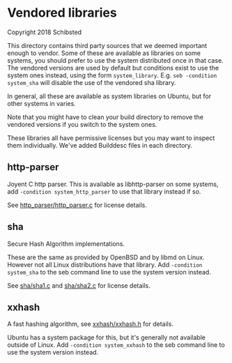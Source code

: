 # Vendored libraries

Copyright 2018 Schibsted

This directory contains third party sources that we deemed important enough to
vendor. Some of these are available as libraries on some systems, you should
prefer to use the system distributed once in that case. The vendored versions
are used by default but conditions exist to use the system ones instead,
using the form `system_library`. E.g. `seb -condition system_sha` will disable
the use of the vendored sha library.

In general, all these are available as system libraries on Ubuntu, but for
other systems in varies.

Note that you might have to clean your build directory to remove the vendored
versions if you switch to the system ones.

These libraries all have permissive licenses but you may want to inspect them
individually. We've added Builddesc files in each directory.

## http-parser

Joyent C http parser. This is available as libhttp-parser on some systems, add
`-condition system_http_parser` to use that library instead if so.

See [http_parser/http_parser.c](http_parser/http_parser.c) for license details.

## sha

Secure Hash Algorithm implementations.

These are the same as provided by OpenBSD and by libmd on Linux. However not
all Linux distributions have that library. Add `-condition system_sha` to the
seb command line to use the system version instead.

See [sha/sha1.c](sha/sha1.c) and [sha/sha2.c](sha/sha2.c) for license details.

## xxhash

A fast hashing algorithm, see [xxhash/xxhash.h](xxhash/xxhash.h) for details.

Ubuntu has a system package for this, but it's generally not available outside
of Linux. Add `-condition system_xxhash` to the seb command line to use the
system version instead.
